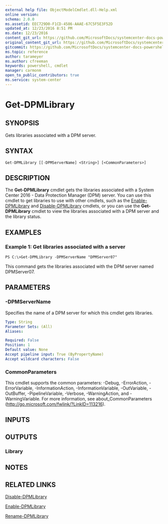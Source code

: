 ```yaml
---
external help file: ObjectModelCmdlet.dll-Help.xml
online version: 
schema: 2.0.0
ms.assetid: EEC729D0-F1CD-4586-AAAE-67C5F5E3F52D
updated_at: 12/23/2016 8:51 PM
ms.date: 12/23/2016
content_git_url: https://github.com/MicrosoftDocs/systemcenter-docs-powershell/blob/live/systemcenter-cmdlets/SystemCenter2016/DataProtectionManager/vlatest/Get-DPMLibrary.md
original_content_git_url: https://github.com/MicrosoftDocs/systemcenter-docs-powershell/blob/live/systemcenter-cmdlets/SystemCenter2016/DataProtectionManager/vlatest/Get-DPMLibrary.md
gitcommit: https://github.com/MicrosoftDocs/systemcenter-docs-powershell/blob/66515d87034fb4944dd2b7035563d20b1b00d010/systemcenter-cmdlets/SystemCenter2016/DataProtectionManager/vlatest/Get-DPMLibrary.md
ms.topic: reference
author: tarameyer
ms.author: cfreeman
keywords: powershell, cmdlet
manager: carmonm
open_to_public_contributors: true
ms.service: system-center
---
```


# Get-DPMLibrary

## SYNOPSIS
Gets libraries associated with a DPM server.

## SYNTAX

```
Get-DPMLibrary [[-DPMServerName] <String>] [<CommonParameters>]
```

## DESCRIPTION
The **Get-DPMLibrary** cmdlet gets the libraries associated with a System Center 2016 - Data Protection Manager (DPM) server.
You can use this cmdlet to get libraries to use with other cmdlets, such as the [Enable-DPMLibrary](./Enable-DPMLibrary.md) and [Disable-DPMLibrary](./Disable-DPMLibrary.md) cmdlets, or you can use the **Get-DPMLibrary** cmdlet to view the libraries associated with a DPM server and the library status.

## EXAMPLES

### Example 1: Get libraries associated with a server
```
PS C:\>Get-DPMLibrary -DPMServerName "DPMServer07"
```

This command gets the libraries associated with the DPM server named DPMServer07.

## PARAMETERS

### -DPMServerName
Specifies the name of a DPM server for which this cmdlet gets libraries.

```yaml
Type: String
Parameter Sets: (All)
Aliases: 

Required: False
Position: 1
Default value: None
Accept pipeline input: True (ByPropertyName)
Accept wildcard characters: False
```

### CommonParameters
This cmdlet supports the common parameters: -Debug, -ErrorAction, -ErrorVariable, -InformationAction, -InformationVariable, -OutVariable, -OutBuffer, -PipelineVariable, -Verbose, -WarningAction, and -WarningVariable. For more information, see about_CommonParameters (http://go.microsoft.com/fwlink/?LinkID=113216).

## INPUTS

## OUTPUTS

### Library

## NOTES

## RELATED LINKS

[Disable-DPMLibrary](xref:SystemCenter2016/DataProtectionManager/vlatest/Disable-DPMLibrary.md)

[Enable-DPMLibrary](xref:SystemCenter2016/DataProtectionManager/vlatest/Enable-DPMLibrary.md)

[Rename-DPMLibrary](xref:SystemCenter2016/DataProtectionManager/vlatest/Rename-DPMLibrary.md)
